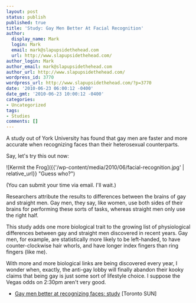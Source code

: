 ```yaml
---
layout: post
status: publish
published: true
title: 'Study: Gay Men Better At Facial Recognition'
author:
  display_name: Mark
  login: Mark
  email: mark@slapupsidethehead.com
  url: http://www.slapupsidethehead.com/
author_login: Mark
author_email: mark@slapupsidethehead.com
author_url: http://www.slapupsidethehead.com/
wordpress_id: 3770
wordpress_url: http://www.slapupsidethehead.com/?p=3770
date: '2010-06-23 06:00:12 -0400'
date_gmt: '2010-06-23 10:00:12 -0400'
categories:
- Uncategorized
tags:
- Studies
comments: []
---
```

A study out of York University has found that gay men are faster and more accurate when recognizing faces than their heterosexual counterparts.

Say, let's try this out now:

![Kermit the Frog]({{'/wp-content/media/2010/06/facial-recognition.jpg' | relative_url}} "Guess who?")

(You can submit your time via email. I'll wait.)

Researchers attribute the results to differences between the brains of gay and straight men. Gay men, they say, like women, use both sides of their brains for performing these sorts of tasks, whereas straight men only use the right half.

This study adds one more biological trait to the growing list of physiological differences between gay and straight men discovered in recent years. Gay men, for example, are statistically more likely to be left-handed, to have counter-clockwise hair whorls, and have longer index fingers than ring fingers (like me).

With more and more biological links are being discovered every year, I wonder when, exactly, the anti-gay lobby will finally abandon their kooky claims that being gay is just some sort of lifestyle choice. I suppose the Vegas odds on 2:30pm aren't very good.

- [Gay men better at recognizing faces: study](http://www.torontosun.com/life/2010/06/22/14475171.html) [Toronto SUN]
